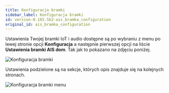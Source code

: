 ```yaml
---
title: Konfiguracja bramki
sidebar_label: Konfiguracja bramki
id: version-0.103.5b2-ais_bramka_configuration
original_id: ais_bramka_configuration
---
```


Ustawienia Twojej bramki IoT i audio dostępne są po wybraniu z menu po lewej stronie opcji **Konfiguracja** a następnie pierwszej opcji na liście **Ustawienia bramki AIS dom**.
Tak jak to pokazano na zdjęciu poniżej.

![Konfiguracja bramki](/AIS-docs/img/en/bramka/go_to_config_gate.png)


Ustawienia podzielone są na sekcje, których opis znajduje się na kolejnych stronach.

![Konfiguracja bramki menu](/AIS-docs/img/en/bramka/config_ais_dom_menu.png)

